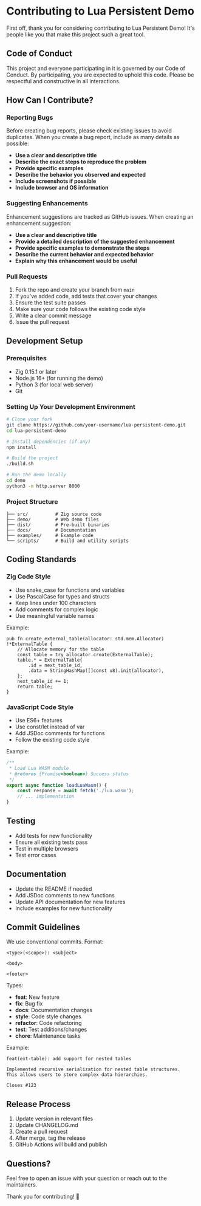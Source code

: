 # Contributing to Lua Persistent Demo

First off, thank you for considering contributing to Lua Persistent Demo! It's people like you that make this project such a great tool.

## Code of Conduct

This project and everyone participating in it is governed by our Code of Conduct. By participating, you are expected to uphold this code. Please be respectful and constructive in all interactions.

## How Can I Contribute?

### Reporting Bugs

Before creating bug reports, please check existing issues to avoid duplicates. When you create a bug report, include as many details as possible:

- **Use a clear and descriptive title**
- **Describe the exact steps to reproduce the problem**
- **Provide specific examples**
- **Describe the behavior you observed and expected**
- **Include screenshots if possible**
- **Include browser and OS information**

### Suggesting Enhancements

Enhancement suggestions are tracked as GitHub issues. When creating an enhancement suggestion:

- **Use a clear and descriptive title**
- **Provide a detailed description of the suggested enhancement**
- **Provide specific examples to demonstrate the steps**
- **Describe the current behavior and expected behavior**
- **Explain why this enhancement would be useful**

### Pull Requests

1. Fork the repo and create your branch from `main`
2. If you've added code, add tests that cover your changes
3. Ensure the test suite passes
4. Make sure your code follows the existing code style
5. Write a clear commit message
6. Issue the pull request

## Development Setup

### Prerequisites

- Zig 0.15.1 or later
- Node.js 16+ (for running the demo)
- Python 3 (for local web server)
- Git

### Setting Up Your Development Environment

```bash
# Clone your fork
git clone https://github.com/your-username/lua-persistent-demo.git
cd lua-persistent-demo

# Install dependencies (if any)
npm install

# Build the project
./build.sh

# Run the demo locally
cd demo
python3 -m http.server 8000
```

### Project Structure

```
├── src/          # Zig source code
├── demo/         # Web demo files
├── dist/         # Pre-built binaries
├── docs/         # Documentation
├── examples/     # Example code
└── scripts/      # Build and utility scripts
```

## Coding Standards

### Zig Code Style

- Use snake_case for functions and variables
- Use PascalCase for types and structs
- Keep lines under 100 characters
- Add comments for complex logic
- Use meaningful variable names

Example:
```zig
pub fn create_external_table(allocator: std.mem.Allocator) !*ExternalTable {
    // Allocate memory for the table
    const table = try allocator.create(ExternalTable);
    table.* = ExternalTable{
        .id = next_table_id,
        .data = StringHashMap([]const u8).init(allocator),
    };
    next_table_id += 1;
    return table;
}
```

### JavaScript Code Style

- Use ES6+ features
- Use const/let instead of var
- Add JSDoc comments for functions
- Follow the existing code style

Example:
```javascript
/**
 * Load Lua WASM module
 * @returns {Promise<boolean>} Success status
 */
export async function loadLuaWasm() {
    const response = await fetch('./lua.wasm');
    // ... implementation
}
```

## Testing

- Add tests for new functionality
- Ensure all existing tests pass
- Test in multiple browsers
- Test error cases

## Documentation

- Update the README if needed
- Add JSDoc comments to new functions
- Update API documentation for new features
- Include examples for new functionality

## Commit Guidelines

We use conventional commits. Format:

```
<type>(<scope>): <subject>

<body>

<footer>
```

Types:
- **feat**: New feature
- **fix**: Bug fix
- **docs**: Documentation changes
- **style**: Code style changes
- **refactor**: Code refactoring
- **test**: Test additions/changes
- **chore**: Maintenance tasks

Example:
```
feat(ext-table): add support for nested tables

Implemented recursive serialization for nested table structures.
This allows users to store complex data hierarchies.

Closes #123
```

## Release Process

1. Update version in relevant files
2. Update CHANGELOG.md
3. Create a pull request
4. After merge, tag the release
5. GitHub Actions will build and publish

## Questions?

Feel free to open an issue with your question or reach out to the maintainers.

Thank you for contributing! 🎉
